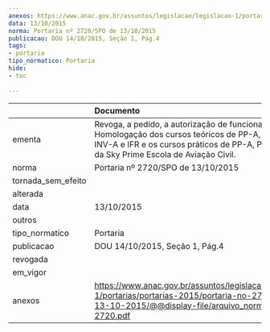 ```yaml
---
anexos: https://www.anac.gov.br/assuntos/legislacao/legislacao-1/portarias/portarias-2015/portaria-no-2720-spo-de-13-10-2015/@@display-file/arquivo_norma/PA2015-2720.pdf
data: 13/10/2015
norma: Portaria nº 2720/SPO de 13/10/2015
publicacao: DOU 14/10/2015, Seção 1, Pág.4
tags:
- portaria
tipo_normatico: Portaria
hide: 
- toc 
 
---
```


|                    | Documento                                                                                                                                                                                            |
|:-------------------|:-----------------------------------------------------------------------------------------------------------------------------------------------------------------------------------------------------|
| ementa             | Revoga, a pedido, a autorização de funcionamento e a Homologação dos cursos teóricos de PP-A, PC-A/IFR, INV-A e IFR e os cursos práticos de PP-A, PC-A e INV-A da Sky Prime Escola de Aviação Civil. |
| norma              | Portaria nº 2720/SPO de 13/10/2015                                                                                                                                                                   |
| tornada_sem_efeito |                                                                                                                                                                                                      |
| alterada           |                                                                                                                                                                                                      |
| data               | 13/10/2015                                                                                                                                                                                           |
| outros             |                                                                                                                                                                                                      |
| tipo_normatico     | Portaria                                                                                                                                                                                             |
| publicacao         | DOU 14/10/2015, Seção 1, Pág.4                                                                                                                                                                       |
| revogada           |                                                                                                                                                                                                      |
| em_vigor           |                                                                                                                                                                                                      |
| anexos             | https://www.anac.gov.br/assuntos/legislacao/legislacao-1/portarias/portarias-2015/portaria-no-2720-spo-de-13-10-2015/@@display-file/arquivo_norma/PA2015-2720.pdf                                    |